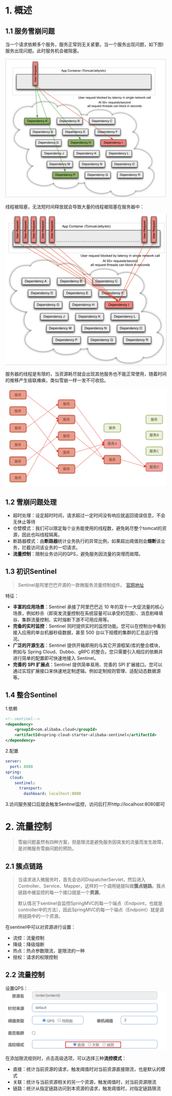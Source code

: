 # 1. 概述

## 1.1 服务雪崩问题

当一个请求依赖多个服务，服务正常则无关紧要。当一个服务出现问题，如下图I服务出现问题。此时服务机会被阻塞。

![](../../../../img/sentinel0.png)

线程被阻塞，无法短时间释放就会导致大量的线程被阻塞在服务器中：

![](../../../../img/sentinel1.png)

服务器的线程是有限的，当资源耗尽就会出现其他服务也不能正常使用，随着时间的推移产生级联瘫痪，类似雪崩一样一发不可收拾。

![](../../../../img/sentinel2.png)

## 1.2 雪崩问题处理

- 超时处理：设定超时时间，请求超过一定时间没有响应就返回错误信息，不会无休止等待
- 仓壁模式：我们可以限定每个业务能使用的线程数，避免耗尽整个tomcat的资源，因此也叫线程隔离。
- 断路器模式：由**断路器**统计业务执行的异常比例，如果超出阈值则会**熔断**该业务，拦截访问该业务的一切请求。
- **流量控制**：限制业务访问的QPS，避免服务因流量的突增而故障。

## 1.3 初识Sentinel

> Sentinel是阿里巴巴开源的一款微服务流量控制组件。 [官网地址](https://sentinelguard.io/zh-cn/index.html)

特征：

- **丰富的应用场景**：Sentinel 承接了阿里巴巴近 10 年的双十一大促流量的核心场景，例如秒杀（即突发流量控制在系统容量可以承受的范围）、消息削峰填谷、集群流量控制、实时熔断下游不可用应用等。
- **完备的实时监控**：Sentinel 同时提供实时的监控功能。您可以在控制台中看到接入应用的单台机器秒级数据，甚至 500 台以下规模的集群的汇总运行情况。
- **广泛的开源生态**：Sentinel 提供开箱即用的与其它开源框架/库的整合模块，例如与 Spring Cloud、Dubbo、gRPC 的整合。您只需要引入相应的依赖并进行简单的配置即可快速地接入 Sentinel。
- **完善的** **SPI** **扩展点**：Sentinel 提供简单易用、完善的 SPI 扩展接口。您可以通过实现扩展接口来快速地定制逻辑。例如定制规则管理、适配动态数据源等。

## 1.4 整合Sentinel

1.依赖

```xml
<!--sentinel-->
<dependency>
    <groupId>com.alibaba.cloud</groupId>
    <artifactId>spring-cloud-starter-alibaba-sentinel</artifactId>
</dependency>
```

2.配置

```yaml
server:
  port: 8088
spring:
  cloud:
    sentinel:
      transport:
        dashboard: localhost:8080
```

3.访问服务接口后就会触发Sentinel监控，访问后打开http://localhost:8080即可

# 2. 流量控制

> 雪崩问题虽然有四种方案，但是限流是避免服务因突发的流量而发生故障，是对微服务雪崩问题的预防。

## 2.1 簇点链路

> 当请求进入微服务时，首先会访问DispatcherServlet，然后进入Controller、Service、Mapper，这样的一个调用链就叫做**簇点链路**。簇点链路中被监控的每一个接口就是一个**资源**。
>
> 默认情况下sentinel会监控SpringMVC的每一个端点（Endpoint，也就是controller中的方法），因此SpringMVC的每一个端点（Endpoint）就是调用链路中的一个资源。

在sentinel中可以对资源进行设置：

- 流控：流量控制
- 降级：降级熔断
- 热点：热点参数限流，是限流的一种
- 授权：请求的权限控制

## 2.2 流量控制

设置QPS：
![](../../../../img/sentinel3.png)

在添加限流规则时，点击高级选项，可以选择三种**流控模式**：

- 直接：统计当前资源的请求，触发阈值时对当前资源直接限流，也是默认的模式
- 关联：统计与当前资源相关的另一个资源，触发阈值时，对当前资源限流
- 链路：统计从指定链路访问到本资源的请求，触发阈值时，对指定链路限流















